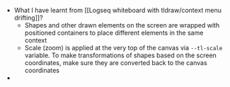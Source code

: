 - What I have learnt from [[Logseq whiteboard with tldraw/context menu drifting]]?
	- Shapes and other drawn elements on the screen are wrapped with positioned containers to place different elements in the same context
	- Scale (zoom) is applied at the very top of the canvas via `--tl-scale` variable. To make transformations of shapes based on the screen coordinates, make sure they are converted back to the canvas coordinates
-